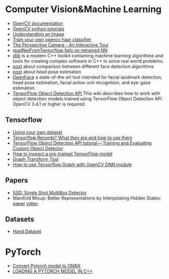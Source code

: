 # Computer Vision&Machine Learning

 - [OpenCV documentation](http://docs.opencv.org/)
 - [OpenCV python tutorials](https://opencv-python-tutroals.readthedocs.io/en/latest/)
 - [Understanding an Image](http://www.weheartcv.com/understanding-image/)
 - [Train your own opencv haar classifier](http://coding-robin.de/2013/07/22/train-your-own-opencv-haar-classifier.html)
 - [The Perspective Camera - An Interactive Tour](http://ksimek.github.io/2012/08/13/introduction/)
 - [readNetFromTensorflow fails on retrained NN](https://answers.opencv.org/question/175699/readnetfromtensorflow-fails-on-retrained-nn/)
 - [dlib](http://dlib.net/) is a modern C++ toolkit containing machine learning algorithms and tools for creating complex software in C++ to solve real world problems.
 - [post](https://www.learnopencv.com/face-detection-opencv-dlib-and-deep-learning-c-python/) about comparison between different face detection algorithms
 - [post](https://www.learnopencv.com/head-pose-estimation-using-opencv-and-dlib/) about head pose estimation
 - [OpenFace](https://github.com/TadasBaltrusaitis/OpenFace/) a state-of-the art tool intended for facial landmark detection, head pose estimation, facial action unit recognition, and eye-gaze estimation.
 - [TensorFlow Object Detection API
](https://github.com/opencv/opencv/wiki/TensorFlow-Object-Detection-API) This wiki describes how to work with object detection models trained using TensorFlow Object Detection API. OpenCV 3.4.1 or higher is required.

## Tensorflow

 - [Using your own dataset](https://github.com/tensorflow/models/blob/master/research/object_detection/g3doc/using_your_own_dataset.md)
 - [Tensorflow Records? What they are and how to use them](https://medium.com/mostly-ai/tensorflow-records-what-they-are-and-how-to-use-them-c46bc4bbb564)
 - [TensorFlow Object Detection API tutorial — Training and Evaluating Custom Object Detector](https://becominghuman.ai/tensorflow-object-detection-api-tutorial-training-and-evaluating-custom-object-detector-ed2594afcf73)
 - [How to inspect a pre-trained TensorFlow model](https://medium.com/@daj/how-to-inspect-a-pre-trained-tensorflow-model-5fd2ee79ced0)
 - [Graph Transform Tool](https://github.com/tensorflow/tensorflow/blob/master/tensorflow/tools/graph_transforms/README.md)
 - [How to use Tensorflow Graph with OpenCV DNN module](https://medium.com/@dibyaranjan.sathua/how-to-use-tensorflow-graph-with-opencv-dnn-module-3bbeeb4920c5)

## Papers

 - [SSD: Single Shot MultiBox Detector](https://arxiv.org/pdf/1512.02325.pdf)
 - Manifold Mixup: Better Representations by Interpolating Hidden States: [paper](https://arxiv.org/abs/1806.05236) [video](https://www.youtube.com/watch?v=1L83tM8nwHU)

## Datasets

 - [Hand Dataset](http://www.robots.ox.ac.uk/~vgg/data/hands/)

# PyTorch

 - [Convert Pytorch model to ONNX](https://michhar.github.io/convert-pytorch-onnx/)
 - [LOADING A PYTORCH MODEL IN C++](https://pytorch.org/tutorials/advanced/cpp_export.html)
